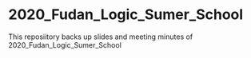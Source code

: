 # 2020_Fudan_Logic_Sumer_School
This reposiitory backs up slides and meeting minutes of 2020_Fudan_Logic_Sumer_School
